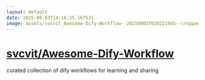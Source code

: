 ```yaml
---
layout: default
date: 2025-09-03T14:16:15.167531
image: assets/svcvit_Awesome-Dify-Workflow--20250903T020221045--cropped.png
---
```


# [svcvit/Awesome-Dify-Workflow](https://github.com/svcvit/Awesome-Dify-Workflow)

curated collection of dify workflows for learning and sharing
